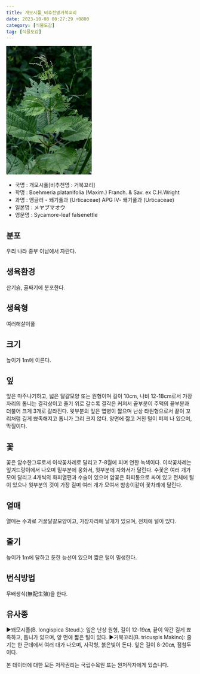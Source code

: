 ```yaml
---
title: 개모시풀_비추천명거북꼬리
date: 2023-10-08 00:27:29 +0800
category: [식물도감]
tag: [식물도감]
---
```




![개모시풀[비추천명 : 거북꼬리]](/assets/img/fileUpload/plants/basic/Urticaceae/Boehmeria/6638/6638_1_th2.jpg)
- 국명 : 개모시풀[비추천명 : 거북꼬리]
- 학명 : Boehmeria platanifolia (Maxim.) Franch. & Sav. ex C.H.Wright
- 과명 : 앵글러 - 쐐기풀과 (Urticaceae) APG Ⅳ- 쐐기풀과 (Urticaceae)
- 일본명 : メヤブマオウ
- 영문명 : Sycamore-leaf falsenettle


## 분포
우리 나라 중부 이남에서 자란다.
## 생육환경
산기슭, 골짜기에 분포한다.
## 생육형
여러해살이풀 
## 크기
높이가 1m에 이른다.
## 잎
잎은 마주나기하고, 넓은 달걀모양 또는 원형이며 길이 10cm, 나비 12-18cm로서 가장자리의 톱니는 결각상이고 줄기 위로 갈수록 결각은 커져서 끝부분이 주맥의 끝부분과 더불어 크게 3개로 갈라진다. 윗부분의 잎은 엽병이 짧으며 난상 타원형으로서 끝이 꼬리처럼 길게 뾰족해지고 톱니가 그리 크지 않다. 양면에 짧고 거친 털이 퍼져 나 있으며, 막질이다.
## 꽃
꽃은 암수한그루로서 이삭꽃차례로 달리고 7-8월에 피며 연한 녹색이다. 이삭꽃차례는 잎겨드랑이에서 나오며 밑부분에 웅화서, 윗부분에 자화서가 달린다. 수꽃은 여러 개가 모여 달리고 4개씩의 화피열편과 수술이 있으며 암꽃은 화피통으로 싸여 있고 전체에 털이 있으나 윗부분의 것이 가장 길며 여러 개가 모여서 밤송이같이 꽃차례에 달린다.
## 열매
열매는 수과로 거꿀달걀모양이고, 가장자리에 날개가 있으며, 전체에 털이 있다.
## 줄기
높이가 1m에 달하고 둔한 능선이 있으며 짧은 털이 밀생한다.
## 번식방법
무배생식(無配生殖)을 한다.
## 유사종
▶왜모시풀(B. longispica Steud.): 잎은 난상 원형, 길이 12-19㎝, 끝이 약간 길게 뾰족하고, 톱니가 있으며, 양 면에 짧은 털이 있다. 
▶거북꼬리(B. tricuspis Makino): 줄기는 한 군데에서 여러 대가 나오며, 사각형, 붉은빛이 돈다. 잎은 길이 8-20㎝, 점첨두이다.






본 데이터에 대한 모든 저작권리는 국립수목원 또는 원저작자에게 있습니다.
